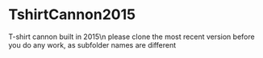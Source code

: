 # TshirtCannon2015
T-shirt cannon built in 2015\n
please clone the most recent version before you do any work, as subfolder names are different

